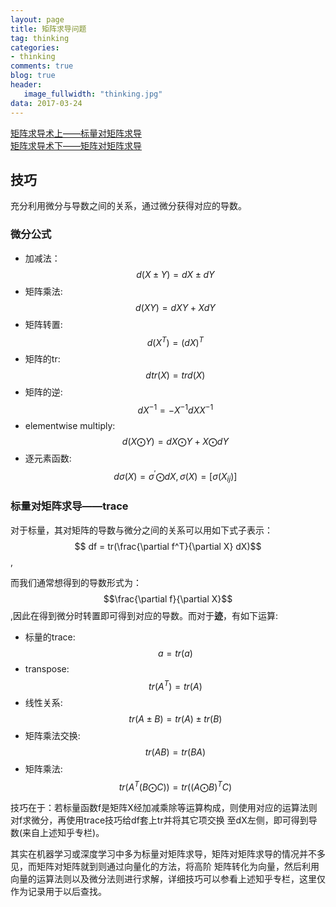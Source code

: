 ```yaml
---
layout: page
title: 矩阵求导问题
tag: thinking
categories: 
- thinking
comments: true
blog: true
header:
   image_fullwidth: "thinking.jpg"
data: 2017-03-24
---  
```


[矩阵求导术上——标量对矩阵求导](https://zhuanlan.zhihu.com/p/24709748)  
[矩阵求导术下——矩阵对矩阵求导](https://zhuanlan.zhihu.com/p/24863977)


## 技巧　　
充分利用微分与导数之间的关系，通过微分获得对应的导数。　　
### 微分公式　　
* 加减法： $$d(X \pm Y) = dX \pm dY$$  
* 矩阵乘法: $$d(XY) = dXY + XdY$$  
* 矩阵转置: $$d(X^T) = (dX)^T$$  
* 矩阵的tr: $$dtr(X) = trd(X)$$  
* 矩阵的逆: $$dX^{-1} = -X^{-1}dXX^{-1}$$    
* elementwise multiply: $$d(X \bigodot Y) = dX \bigodot Y + X \bigodot dY$$  
* 逐元素函数: $$d\sigma(X) = \sigma^{'} \bigodot dX, \sigma(X) = [\sigma(X_{ij})]$$  
 

### 标量对矩阵求导——trace  
对于标量，其对矩阵的导数与微分之间的关系可以用如下式子表示：　　
$$ df = tr(\frac{\partial f^T}{\partial X} dX)$$,  

而我们通常想得到的导数形式为：$$\frac{\partial f}{\partial X}$$,因此在得到微分时转置即可得到对应的导数。而对于**迹**，有如下运算:   
* 标量的trace: $$a = tr(a)$$  
* transpose: $$tr(A^T) = tr(A)$$  
* 线性关系: $$tr(A \pm B) = tr(A) \pm tr(B)$$  
* 矩阵乘法交换: $$tr(AB) = tr(BA)$$  
* 矩阵乘法: $$ tr(A^{T}(B \bigodot C)) = tr((A \bigodot B)^T C)$$

技巧在于：若标量函数f是矩阵X经加减乘除等运算构成，则使用对应的运算法则对f求微分，再使用trace技巧给df套上tr并将其它项交换
至dX左侧，即可得到导数(来自上述知乎专栏)。　

其实在机器学习或深度学习中多为标量对矩阵求导，矩阵对矩阵求导的情况并不多见，而矩阵对矩阵就到则通过向量化的方法，将高阶
矩阵转化为向量，然后利用向量的运算法则以及微分法则进行求解，详细技巧可以参看上述知乎专栏，这里仅作为记录用于以后查找。
　　

